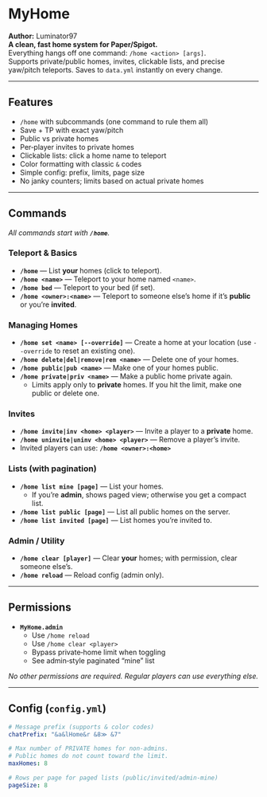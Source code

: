 # MyHome

**Author:** Luminator97  
**A clean, fast home system for Paper/Spigot.**  
Everything hangs off one command: `/home <action> [args]`.  
Supports private/public homes, invites, clickable lists, and precise yaw/pitch teleports. Saves to `data.yml` instantly on every change.

---

## Features

- `/home` with subcommands (one command to rule them all)
- Save + TP with exact yaw/pitch
- Public vs private homes
- Per‑player invites to private homes
- Clickable lists: click a home name to teleport
- Color formatting with classic `&` codes
- Simple config: prefix, limits, page size
- No janky counters; limits based on actual private homes

---

## Commands

_All commands start with **`/home`**._

### Teleport & Basics
- **`/home`** — List **your** homes (click to teleport).
- **`/home <name>`** — Teleport to your home named `<name>`.
- **`/home bed`** — Teleport to your bed (if set).
- **`/home <owner>:<name>`** — Teleport to someone else’s home if it’s **public** or you’re **invited**.

### Managing Homes
- **`/home set <name> [--override]`** — Create a home at your location (use `--override` to reset an existing one).
- **`/home delete|del|remove|rem <name>`** — Delete one of your homes.
- **`/home public|pub <name>`** — Make one of your homes public.
- **`/home private|priv <name>`** — Make a public home private again.
  - Limits apply only to **private** homes. If you hit the limit, make one public or delete one.

### Invites
- **`/home invite|inv <home> <player>`** — Invite a player to a **private** home.
- **`/home uninvite|uninv <home> <player>`** — Remove a player’s invite.
- Invited players can use: **`/home <owner>:<home>`**

### Lists (with pagination)
- **`/home list mine [page]`** — List your homes.  
  - If you’re **admin**, shows paged view; otherwise you get a compact list.
- **`/home list public [page]`** — List all public homes on the server.
- **`/home list invited [page]`** — List homes you’re invited to.

### Admin / Utility
- **`/home clear [player]`** — Clear **your** homes; with permission, clear someone else’s.
- **`/home reload`** — Reload config (admin only).

---

## Permissions

- **`MyHome.admin`**
  - Use `/home reload`
  - Use `/home clear <player>`
  - Bypass private‑home limit when toggling
  - See admin‑style paginated “mine” list

_No other permissions are required. Regular players can use everything else._

---

## Config (`config.yml`)

```yaml
# Message prefix (supports & color codes)
chatPrefix: "&a&lHome&r &8≫ &7"

# Max number of PRIVATE homes for non-admins.
# Public homes do not count toward the limit.
maxHomes: 8

# Rows per page for paged lists (public/invited/admin-mine)
pageSize: 8
